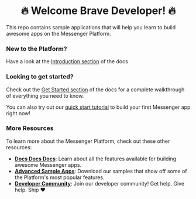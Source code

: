 <h1 align="center">🔥 Welcome Brave Developer! 🔥</h1>
  
This repo contains sample applications that will help you learn to build awesome apps on the Messenger Platform. 

### New to the Platform?

Have a look at the [Introduction section](https://developers.facebook.com/docs/messenger-platform/getting-started) of the docs

### Looking to get started?

Check out the [Get Started section](https://developers.facebook.com/docs/messenger-platform/getting-started) of the docs for a complete walkthrough of everything you need to know.

You can also try out our [quick start tutorial](https://developers.facebook.com/docs/messenger-platform/getting-started/quick-start) to build your first Messenger app right now!

### More Resources

To learn more about the Messenger Platform, check out these other resources:

- **[Docs Docs Docs](https://developers.facebook.com/docs/messenger-platform/)**: Learn about all the features available for building awesome Messenger apps.
- **[Advanced Sample Apps](https://github.com/fbsamples/messenger-bot-samples)**: Download our samples that show off some of the Platform's most popular features.
- **[Developer Community](https://www.facebook.com/groups/messengerplatform/)**: Join our developer community! Get help. Give help. Ship ❤️
